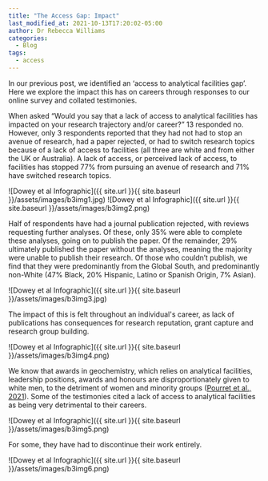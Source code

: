 ```yaml
---
title: "The Access Gap: Impact"
last_modified_at: 2021-10-13T17:20:02-05:00
author: Dr Rebecca Williams
categories:
  - Blog
tags:
  - access
---
```

In our previous post, we identified an ‘access to analytical facilities gap’. Here we explore the impact this has on careers through responses to our online survey and collated testimonies. 

When asked “Would you say that a lack of access to analytical facilities has impacted on your research trajectory and/or career?” 13 responded no. However, only 3 respondents reported that they had not had to stop an avenue of research, had a paper rejected, or had to switch research topics because of a lack of access to facilities (all three are white and from either the UK or Australia). A lack of access, or perceived lack of access, to facilities has stopped 77% from pursuing an avenue of research and 71% have switched research topics. 

![Dowey et al Infographic]({{ site.url }}{{ site.baseurl }}/assets/images/b3img1.jpg) 
![Dowey et al Infographic]({{ site.url }}{{ site.baseurl }}/assets/images/b3img2.png) 

Half of respondents have had a journal publication rejected, with reviews requesting further analyses. Of these, only 35% were able to complete these analyses, going on to publish the paper. Of the remainder, 29% ultimately published the paper without the analyses, meaning the majority were unable to publish their research. Of those who couldn’t publish, we find that they were predominantly from the Global South, and predominantly non-White (47% Black, 20% Hispanic, Latino or Spanish Origin, 7% Asian). 

![Dowey et al Infographic]({{ site.url }}{{ site.baseurl }}/assets/images/b3img3.jpg) 

The impact of this is felt throughout an individual's career, as lack of publications has consequences for research reputation, grant capture and research group building.

![Dowey et al Infographic]({{ site.url }}{{ site.baseurl }}/assets/images/b3img4.png)

We know that awards in geochemistry, which relies on analytical facilities, leadership positions, awards and honours are disproportionately given to white men, to the detriment of women and minority groups ([Pourret et al., 2021](https://doi.org/10.1016/j.gca.2021.05.054)).  Some of the testimonies cited a lack of access to analytical facilities as being very detrimental to their careers.

![Dowey et al Infographic]({{ site.url }}{{ site.baseurl }}/assets/images/b3img5.png) 

For some, they have had to discontinue their work entirely.

![Dowey et al Infographic]({{ site.url }}{{ site.baseurl }}/assets/images/b3img6.png) 
